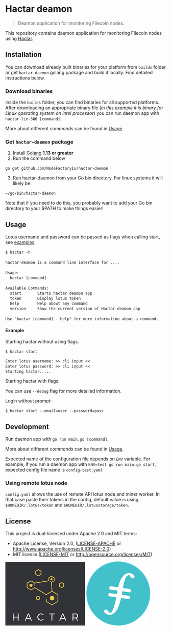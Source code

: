 # Hactar deamon

> Deamon application for monitoring Filecoin nodes.

This repository contains daemon application for monitoring Filecoin nodes using [Hactar]().

## Installation
You can download already built binaries for your platform from `builds` folder or get `hactar-daemon` golang package and build it locally. Find detailed instructions below.
 
###  Download binaries

Inside the `builds` folder, you can find binaries for all supported platforms. After downloading an appropriate binary file (_in this example it is binary for Linux operating system on intel processor_) you can run daemon app with `hactar-lin-386 [command]`. 

More about different _commands_ can be found in [Usage](#Usage).

### Get `hactar-daemon` package
1. Install [Golang](https://golang.org/doc/install) **1.13 or greater**
2. Run the command below
```
go get github.com/NodeFactoryIo/hactar-daemon
```
3. Run hactar-daemon from your Go bin directory. For linux systems it will likely be:
```
~/go/bin/hactar-daemon
```
Note that if you need to do this, you probably want to add your Go bin directory to your $PATH to make things easier!

## Usage

Lotus username and password can be passed as flags when calling start, see [examples](#example).

```
$ hactar -h

hactar-deamon is a command line interface for ....

Usage:
  hactar [command]

Available Commands:
  start       Starts hactar deamon app
  token       Display lotus token
  help        Help about any command
  version     Show the current version of Hactar deamon app

Use "hactar [command] --help" for more information about a command.
```

#### Example
Starting hactar without using flags.
```
$ hactar start
```
```
Enter lotus username: >> cli input <<
Enter lotus password: >> cli input <<
Starting hactar.....
```

Starting hactar with flags.

You can use `--debug` flag for more detailed information.

Login without prompt:
```
$ hactar start --email=user --password=pass
```

## Development
Run daemon app with `go run main.go [command]`.

More about different _commands_ can be found in [Usage](#Usage).

Expected name of the configuration file depends on `ENV` variable. For example, if you run a daemon app with `ENV=test go run main.go start`, expected config file name is `config-test.yaml`

### Using remote lotus node

`config.yaml` allows the use of remote API lotus node and miner worker. In that case paste their tokens in the config, default value is using `$HOMEDIR/.lotus/token` and `$HOMEDIR/.lotusstorage/token`.

## License

This project is dual-licensed under Apache 2.0 and MIT terms:
- Apache License, Version 2.0, ([LICENSE-APACHE](LICENSE-APACHE) or http://www.apache.org/licenses/LICENSE-2.0)
- MIT license ([LICENSE-MIT](LICENSE-MIT) or http://opensource.org/licenses/MIT)

![Hactar](hactar-logo.png)
![Filecoin](filecoin-logo.png)